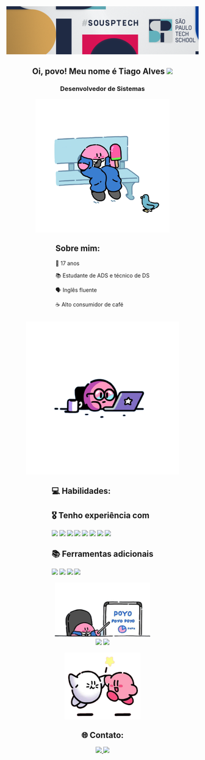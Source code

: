 <img src="./src/sptechBanner.png">

<br>

<h2 align="center">
  Oi, povo! Meu nome é Tiago Alves
  <img src="https://raw.githubusercontent.com/iampavangandhi/iampavangandhi/master/gifs/Hi.gif" width="30">
</h2>

<h3 align="center">Desenvolvedor de Sistemas</h3>

<div style="display: flex; align-items: center; justify-content: center; flex-wrap: wrap">

  <img src="./src/kirbyBench.png" width="350"/>

  <div>

  <h2> Sobre mim: </h2> 

  🧓 17 anos

  📚 Estudante de ADS e técnico de DS

  🗣 Inglês fluente

  ☕ Alto consumidor de café

  </div>

</div>

<br>

<div style="display: flex; align-items: center; justify-content: center; flex-wrap: wrap">

  <img src="./src/kirbyPC.png" width="400" height="400"/>

  <div>
    <h2> 💻 Habilidades: </h2> 
    <h2> 🎖️ Tenho experiência com </h2>
    <div>
      <img src="https://cdn.jsdelivr.net/gh/devicons/devicon/icons/html5/html5-original.svg"  width="40"/>
      <img src="https://cdn.jsdelivr.net/gh/devicons/devicon/icons/css3/css3-original.svg" width="40"/>
      <img src="https://cdn.jsdelivr.net/gh/devicons/devicon/icons/javascript/javascript-original.svg" width="40"/>
      <img src="https://cdn.jsdelivr.net/gh/devicons/devicon/icons/nodejs/nodejs-original.svg" width="40"/>
      <img src="https://cdn.jsdelivr.net/gh/devicons/devicon/icons/react/react-original.svg" width="40"/>
      <!-- <img src="https://cdn.jsdelivr.net/gh/devicons/devicon/icons/dart/dart-original.svg" width="40"/>
      <img src="https://cdn.jsdelivr.net/gh/devicons/devicon/icons/flutter/flutter-original.svg" width="40"/> -->
      <img src="https://cdn.jsdelivr.net/gh/devicons/devicon/icons/bootstrap/bootstrap-plain.svg" width="40"/>
      <img src="https://cdn.jsdelivr.net/gh/devicons/devicon/icons/java/java-original.svg" width="40"/>
      <img src="https://cdn.jsdelivr.net/gh/devicons/devicon/icons/mysql/mysql-original.svg" width="40"/>
      <!-- <img src="https://cdn.jsdelivr.net/gh/devicons/devicon/icons/microsoftsqlserver/microsoftsqlserver-plain-wordmark.svg" width="40"/> -->
    </div>
    <h2> 📚 Ferramentas adicionais </h2>
    <div>
      <img src="https://cdn.jsdelivr.net/gh/devicons/devicon/icons/figma/figma-original.svg" width="40"/>
      <img src="https://cdn.jsdelivr.net/gh/devicons/devicon/icons/trello/trello-plain.svg" width="40"/>
      <img src="https://cdn.jsdelivr.net/gh/devicons/devicon/icons/canva/canva-original.svg" width="40"/>
      <img src="https://cdn.jsdelivr.net/gh/devicons/devicon/icons/photoshop/photoshop-line.svg" width="40"/>
    </div>
  </div>

</div>

<br> 

<div style="display: flex; flex-direction: column; align-items: center; justify-content: center; flex-wrap: wrap; gap: 5px;">
  <img  src="./src/kirbyGraph.png" width="250"/>

  <div align="center">
    <img height="180em" src="https://github-readme-stats.vercel.app/api?username=tialvesdev&show_icons=true&theme=material-palenight&include_all_commits=true&count_private=true"/>
    <img height="180em" src="https://github-readme-stats.vercel.app/api/top-langs/?username=tialvesdev&layout=compact&langs_count=7&theme=material-palenight"/>
  </div>


</div>

<br>

<div style="display: flex; flex-direction: column; align-items: center; justify-content: center; flex-wrap: wrap;">

  <img src="./src/kirbyMeet.png" width="200" height="175"/>

  <div align="center">
    <h2> 🌐 Contato: </h2>
    <a href="https://www.linkedin.com/in/ti-alves/" target="_blank">
      <img src="https://img.shields.io/badge/LinkedIn-blue?logo=linkedin&logoColor=white&style=for-the-badge">
    </a>
    <a href="mailto:tialves.dev@gmail.com" target="_blank">
      <img src="https://img.shields.io/badge/Gmail-D14836?style=for-the-badge&logo=gmail&logoColor=white">
    </a>
  </div>

</div>

<br> <br>

<!-- <h1 align="center"> Obrigado por passar por aqui! </h1> -->